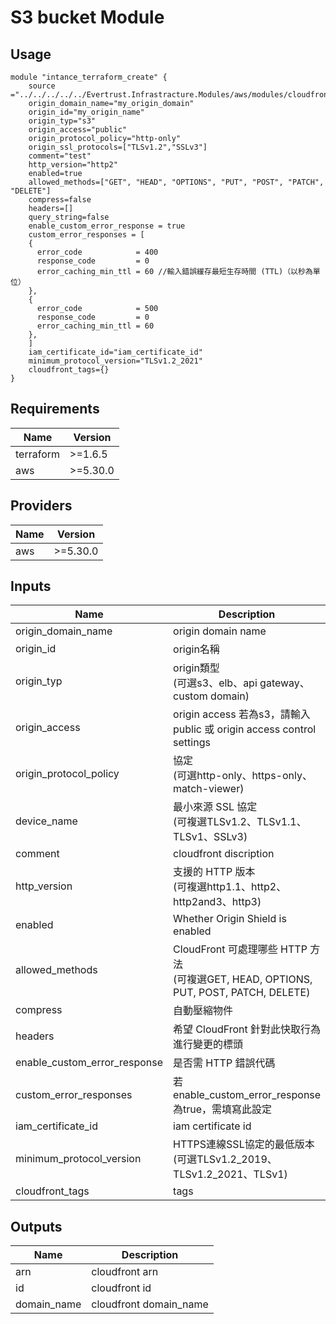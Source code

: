 # S3 bucket Module

## Usage

```hcl
module "intance_terraform_create" {
    source ="../../../../../Evertrust.Infrastracture.Modules/aws/modules/cloudfront"
    origin_domain_name="my_origin_domain"
    origin_id="my_origin_name"
    origin_typ="s3"
    origin_access="public"
    origin_protocol_policy="http-only"
    origin_ssl_protocols=["TLSv1.2","SSLv3"]
    comment="test"
    http_version="http2"
    enabled=true
    allowed_methods=["GET", "HEAD", "OPTIONS", "PUT", "POST", "PATCH", "DELETE"]
    compress=false
    headers=[]
    query_string=false
    enable_custom_error_response = true
    custom_error_responses = [
    {
      error_code            = 400 
      response_code         = 0
      error_caching_min_ttl = 60 //輸入錯誤緩存最短生存時間 (TTL)（以秒為單位）
    },
    {
      error_code            = 500
      response_code         = 0
      error_caching_min_ttl = 60
    }, 
    ]
    iam_certificate_id="iam_certificate_id"
    minimum_protocol_version="TLSv1.2_2021"
    cloudfront_tags={}    
}
```

## Requirements

| Name | Version |
|------|---------|
| terraform | >=1.6.5 |
| aws | >=5.30.0 |

## Providers

| Name | Version |
|------|---------|
| aws | >=5.30.0 |

## Inputs
| Name | Description | Type | Default | Required |
|------|-------------|------|---------|:--------:|
|origin_domain_name | origin domain name | string | null | yes|
|origin_id | origin名稱 | string  | null | yes |
|origin_typ | origin類型<br>(可選s3、elb、api gateway、custom domain) | string | custom domain | yes |
|origin_access | origin access 若為s3，請輸入 public 或 origin access control settings | string | none | no |
|origin_protocol_policy | 協定 <br>(可選http-only、https-only、match-viewer)| string | null | yes |
|device_name | 最小來源 SSL 協定 <br>(可複選TLSv1.2、TLSv1.1、TLSv1、SSLv3)| array | null | yes |
|comment | cloudfront discription | string | null | no |
|http_version | 支援的 HTTP 版本 <br>(可複選http1.1、http2、http2and3、http3)| string | null | yes |
|enabled |Whether Origin Shield is enabled | bool | null | yes |
|allowed_methods |CloudFront 可處理哪些 HTTP 方法<br>(可複選GET, HEAD, OPTIONS, PUT, POST, PATCH, DELETE) | array | null | yes |
|compress | 自動壓縮物件 | bool | false | yes |
|headers | 希望 CloudFront 針對此快取行為進行變更的標頭 | array | null | no |
|enable_custom_error_response | 是否需 HTTP 錯誤代碼 | bool| null | yes |
|custom_error_responses | 若enable_custom_error_response為true，需填寫此設定 | array(object) | null | no |
|iam_certificate_id | iam certificate id | string | null | yes |
|minimum_protocol_version | HTTPS連線SSL協定的最低版本<br>(可選TLSv1.2_2019、TLSv1.2_2021、TLSv1) | string | null | yse |
|cloudfront_tags |tags | map | {} | no |

## Outputs
| Name | Description |
|------|-------------|
|arn|cloudfront arn|
|id|cloudfront id |
|domain_name|cloudfront domain_name |